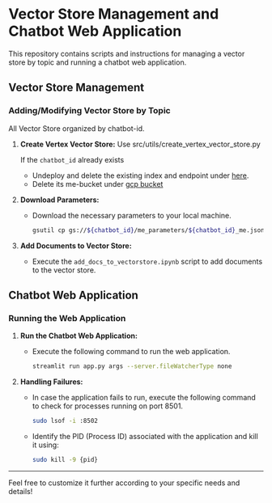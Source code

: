 # Vector Store Management and Chatbot Web Application

This repository contains scripts and instructions for managing a vector store by topic and running a chatbot web application.

## Vector Store Management

### Adding/Modifying Vector Store by Topic
All Vector Store organized by chatbot-id.

1. **Create Vertex Vector Store:**
    Use src/utils/create_vertex_vector_store.py

   If the `chatbot_id` already exists
   - Undeploy and delete the existing index and endpoint under [here](https://console.cloud.google.com/vertex-ai/matching-engine/indexes?project=ecg-ai-416210).
   - Delete its me-bucket under [gcp bucket](https://console.cloud.google.com/storage/browser?project=ecg-ai-416210&pageState=(%22StorageBucketsTable%22:(%22f%22:%22%255B%255D%22,%22s%22:%5B(%22i%22:%22name%22,%22s%22:%220%22)%5D,%22r%22:30))&prefix=&forceOnBucketsSortingFiltering=true)

2. **Download Parameters:**
   - Download the necessary parameters to your local machine.
     ```bash
     gsutil cp gs://${chatbot_id}/me_parameters/${chatbot_id}_me.json ../vector_store_me_parameters/
     ```

3. **Add Documents to Vector Store:**
   - Execute the `add_docs_to_vectorstore.ipynb` script to add documents to the vector store.


## Chatbot Web Application

### Running the Web Application

1. **Run the Chatbot Web Application:**
   - Execute the following command to run the web application.
     ```bash
     streamlit run app.py args --server.fileWatcherType none
     ```

2. **Handling Failures:**
   - In case the application fails to run, execute the following command to check for processes running on port 8501.
     ```bash
     sudo lsof -i :8502
     ```
   - Identify the PID (Process ID) associated with the application and kill it using:
     ```bash
     sudo kill -9 {pid}
     ```

---

Feel free to customize it further according to your specific needs and details!